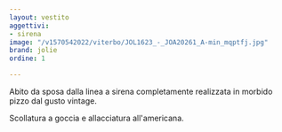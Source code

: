 ```yaml
---
layout: vestito
aggettivi:
- sirena
image: "/v1570542022/viterbo/JOL1623_-_JOA20261_A-min_mqptfj.jpg"
brand: jolie
ordine: 1

---
```

Abito da sposa dalla linea a sirena completamente realizzata in morbido pizzo dal gusto vintage.

Scollatura a goccia e allacciatura all'americana.